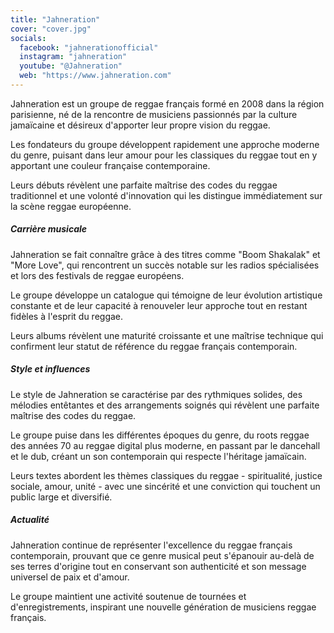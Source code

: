 ```yaml
---
title: "Jahneration"
cover: "cover.jpg"
socials:
  facebook: "jahnerationofficial"
  instagram: "jahneration"
  youtube: "@Jahneration"
  web: "https://www.jahneration.com"
---
```


Jahneration est un groupe de reggae français formé en 2008 dans la région parisienne, né de la rencontre de musiciens
passionnés par la culture jamaïcaine et désireux d'apporter leur propre vision du reggae.

Les fondateurs du groupe
développent rapidement une approche moderne du genre, puisant dans leur amour pour les classiques du reggae tout en y
apportant une couleur française contemporaine.

Leurs débuts révèlent une parfaite maîtrise des codes du reggae
traditionnel et une volonté d'innovation qui les distingue immédiatement sur la scène reggae européenne.

##### Carrière musicale

Jahneration se fait connaître grâce à des titres comme "Boom Shakalak" et "More Love", qui rencontrent un succès notable
sur les radios spécialisées et lors des festivals de reggae européens.

Le groupe développe un catalogue qui témoigne de
leur évolution artistique constante et de leur capacité à renouveler leur approche tout en restant fidèles à l'esprit du
reggae.

Leurs albums révèlent une maturité croissante et une maîtrise technique qui confirment leur statut de référence
du reggae français contemporain.

##### Style et influences

Le style de Jahneration se caractérise par des rythmiques solides, des mélodies entêtantes et des arrangements soignés
qui révèlent une parfaite maîtrise des codes du reggae.

Le groupe puise dans les différentes époques du genre, du roots
reggae des années 70 au reggae digital plus moderne, en passant par le dancehall et le dub, créant un son contemporain
qui respecte l'héritage jamaïcain.

Leurs textes abordent les thèmes classiques du reggae - spiritualité, justice
sociale, amour, unité - avec une sincérité et une conviction qui touchent un public large et diversifié.

##### Actualité

Jahneration continue de représenter l'excellence du reggae français contemporain, prouvant que ce genre musical peut
s'épanouir au-delà de ses terres d'origine tout en conservant son authenticité et son message universel de paix et
d'amour.

Le groupe maintient une activité soutenue de tournées et d'enregistrements, inspirant une nouvelle génération
de musiciens reggae français.
